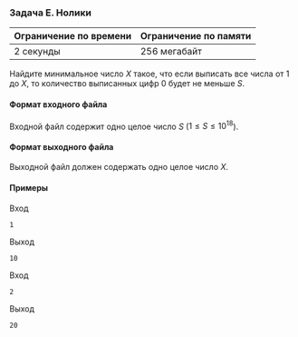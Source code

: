 

### Задача E. Нолики

| Ограничение по времени      | Ограничение по памяти         |
|:----------------------------|:------------------------------|
|2 секунды|256 мегабайт|

Найдите минимальное число $X$ такое, что если выписать все числа от $1$ до $X$, то количество выписанных цифр $0$ будет не меньше $S$.

#### Формат входного файла

Входной файл содержит одно целое число $S$ ($1 \le S \le 10^{18}$).


#### Формат выходного файла

Выходной файл должен содержать одно целое число $X$.

#### Примеры

Вход
```
1
```

Выход
```
10
```
Вход
```
2
```

Выход
```
20
```
